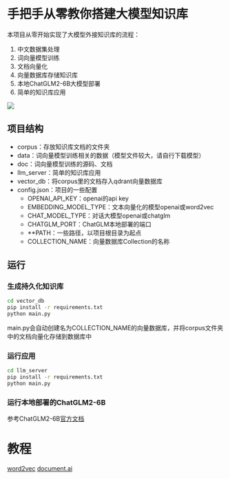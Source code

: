 # 手把手从零教你搭建大模型知识库
本项目从零开始实现了大模型外接知识库的流程：
1. 中文数据集处理
2. 词向量模型训练
3. 文档向量化
4. 向量数据库存储知识库
5. 本地ChatGLM2-6B大模型部署
6. 简单的知识库应用

![](https://res.oceanpresent.art/blog/cf1879e2-997b-4325-8730-e1a01567c566.png)

## 项目结构
- corpus：存放知识库文档的文件夹
- data：词向量模型训练相关的数据（模型文件较大，请自行下载模型）
- doc：词向量模型训练的源码、文档
- llm_server：简单的知识库应用
- vector_db：将corpus里的文档存入qdrant向量数据库
- config.json：项目的一些配置
  - OPENAI_API_KEY：openai的api key
  - EMBEDDING_MODEL_TYPE：文本向量化的模型openai或word2vec
  - CHAT_MODEL_TYPE：对话大模型openai或chatglm
  - CHATGLM_PORT：ChatGLM本地部署的端口
  - **PATH：一些路径，以项目根目录为起点
  - COLLECTION_NAME：向量数据库Collection的名称

## 运行
### 生成持久化知识库
```bash
cd vector_db
pip install -r requirements.txt
python main.py
```
main.py会自动创建名为COLLECTION_NAME的向量数据库，并将corpus文件夹中的文档向量化存储到数据库中

### 运行应用
```bash
cd llm_server
pip install -r requirements.txt
python main.py
```

### 运行本地部署的ChatGLM2-6B
参考ChatGLM2-6B[官方文档](https://github.com/THUDM/ChatGLM2-6B)

# 教程
[word2vec](./doc/word2vec.ipynb)
[document.ai](https://github.com/GanymedeNil/document.ai)